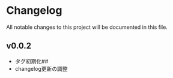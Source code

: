 # Changelog

All notable changes to this project will be documented in this file.
## v0.0.2
- タグ初期化## 
- changelog更新の調整